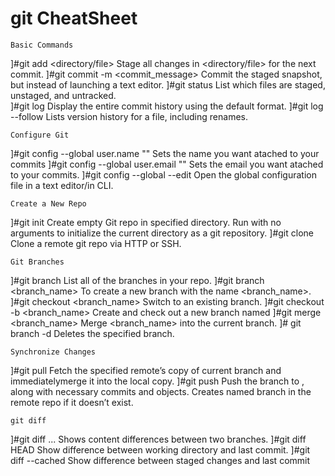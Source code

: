# git CheatSheet
```
Basic Commands
```
]#git add <directory/file>
	Stage all changes in <directory/file> for the next commit.
]#git commit -m <commit_message>
	Commit the staged snapshot, but instead of launching a text editor.
]#git status 
	List which files are staged, unstaged, and untracked.	
]#git log 
	Display the entire commit history using the default format.
]#git log --follow <file>
	Lists version history for a file, including renames.


```
Configure Git
```
]#git config --global user.name "<name>"
	Sets the name you want atached to your commits
]#git config --global user.email "<email address>"
	Sets the email you want atached to your commits.
]#git config --global --edit
	Open the global configuration file in a text editor/in CLI.

```
Create a New Repo
```
]#git init <directory> 
	Create empty Git repo in specified directory. 
	Run with no arguments to initialize the current directory as a git repository.
]#git clone <repo>
	Clone a remote git repo via HTTP or SSH.

```
Git Branches
```
]#git branch
	List all of the branches in your repo.
]#git branch <branch_name>
	To create a new branch with the name <branch_name>.
]#git checkout <branch_name>
	Switch to an existing branch.
]#git checkout -b <branch_name>
	Create and check out a new branch named <branch>
]#git merge <branch_name> 
	Merge <branch_name> into the current branch.
]# git branch -d <branch-name>
	Deletes the specified branch.

```
Synchronize Changes
```
]#git pull <remote> 
	Fetch the specified remote’s copy of current branch and immediatelymerge it into the local copy.
]#git push <remote> <branch>
	Push the branch to <remote>, along with necessary commits and objects. 
	Creates named branch in the remote repo if it doesn’t exist.
```
git diff
```
]#git diff <first-branch>...<second-branch>
	Shows content differences between two branches.
]#git diff HEAD 
	Show difference between working directory and last commit.
]#git diff --cached 
	Show difference between staged changes and last commit